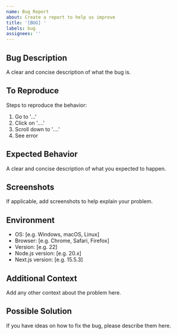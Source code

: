 ```yaml
---
name: Bug Report
about: Create a report to help us improve
title: '[BUG] '
labels: bug
assignees: ''
---
```


## Bug Description
A clear and concise description of what the bug is.

## To Reproduce
Steps to reproduce the behavior:
1. Go to '...'
2. Click on '....'
3. Scroll down to '....'
4. See error

## Expected Behavior
A clear and concise description of what you expected to happen.

## Screenshots
If applicable, add screenshots to help explain your problem.

## Environment
- OS: [e.g. Windows, macOS, Linux]
- Browser: [e.g. Chrome, Safari, Firefox]
- Version: [e.g. 22]
- Node.js version: [e.g. 20.x]
- Next.js version: [e.g. 15.5.3]

## Additional Context
Add any other context about the problem here.

## Possible Solution
If you have ideas on how to fix the bug, please describe them here.
